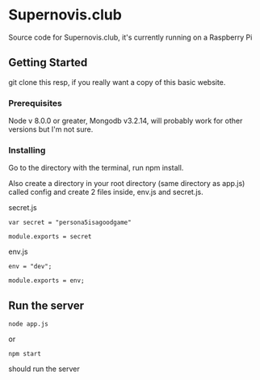 # Supernovis.club

Source code for Supernovis.club, it's currently running on a Raspberry Pi

## Getting Started

git clone this resp, if you really want a copy of this basic website.

### Prerequisites

Node v 8.0.0 or greater, Mongodb v3.2.14, will probably work for other versions but I'm not sure.

### Installing

Go to the directory with the terminal, run npm install.

Also create a directory in your root directory (same directory as app.js) called config and create 2 files inside, env.js and secret.js.

secret.js
```
var secret = "persona5isagoodgame"

module.exports = secret
```
env.js
```
env = "dev";

module.exports = env;
```

## Run the server

```
node app.js
```
or 
```
npm start
```
should run the server

